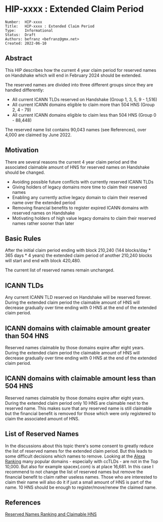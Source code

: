 # HIP-xxxx : Extended Claim Period

```
Number:  HIP-xxxx
Title:   HIP-xxxx : Extended Claim Period
Type:    Informational
Status:  Draft
Authors: befranz <befranz@gmx.net>
Created: 2022-06-10
```

## Abstract

This HIP describes how the current 4 year claim period for reserved names on Handshake which will end in February 2024 should be extended.

The reserved names are divided into three different groups since they are handled differently:

* All current ICANN TLDs reserved on Handshake (Group 1, 3, 5, 9 - 1,516)
* All current ICANN domains eligible to claim more than 504 HNS (Group 2, 4 - 79)
* All current ICANN domains eligible to claim less than 504 HNS (Group 0 - 88,448)

The reserved name list contains 90,043 names (see References), over 4,000 are claimed by June 2022.

## Motivation

There are several reasons the current 4 year claim period and the associated claimable amount of HNS for reserved names on Handshake should be changed.

* Avoiding possible future conflicts with currently reserved ICANN TLDs
* Giving holders of legacy domains more time to claim their reserved names
* Enabling any currently active legacy domain to claim their reserved name over the extended period
* Removing financial benefits to register expired ICANN domains with reserved names on Handshake
* Motivating holders of high value legacy domains to claim their reserved names rather sooner than later

## Basic Rules

After the initial claim period ending with block 210,240 (144 blocks/day * 365 days * 4 years) the extended claim period of another 210,240 blocks will start and end with block 420,480.

The current list of reserved names remain unchanged.

## ICANN TLDs

Any current ICANN TLD reserved on Handshake will be reserved forever. During the extended claim period the claimable amount of HNS will decrease gradually over time ending with 0 HNS at the end of the extended claim period.

## ICANN domains with claimable amount greater than 504 HNS

Reserved names claimable by those domains expire after eight years. During the extended claim period the claimable amount of HNS will decrease gradually over time ending with 0 HNS at the end of the extended claim period.

## ICANN domains with claimable amount less than 504 HNS

Reserved names claimable by those domains expire after eight years. During the extended claim period only 10 HNS are claimable next to the reserved name. This makes sure that any reserved name is still claimable but the financial benefit is removed for those which were only registered to claim the associated amount of HNS.

## List of Reserved Names

In the discussions about this topic there's some consent to greatly reduce the list of reserved names for the extended claim period. But this leads to some difficult decisions which names to remove. Looking at the [Alexa Ranking](https://github.com/handshake-org/hs-names/blob/master/names/alexa.json) many popular domains - especially with ccTLDs - are not in the Top 10,000. But also for example spacex(.com) is at place 16,681. In this case I recommend to not change the list of reserved names but remove the financial benefit to claim rather useless names. Those who are interested to claim their name will also do it if just a small amount of HNS is part of the name. 10 HNS should be enough to register/move/renew the claimed name.

## References

[Reserved Names Ranking and Claimable HNS](https://github.com/befranz/HIPs/reserved-names-ranking.csv)
